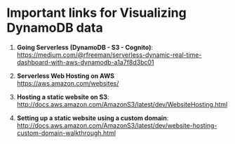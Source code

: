 # Important links for Visualizing DynamoDB data

1.  <b>Going Serverless (DynamoDB - S3 - Cognito)</b>:
<br>https://medium.com/@rfreeman/serverless-dynamic-real-time-dashboard-with-aws-dynamodb-a1a7f8d3bc01

2.  <b>Serverless Web Hosting on AWS</b>
<br>https://aws.amazon.com/websites/

3.  <b>Hosting a static website on S3</b>:
<br>http://docs.aws.amazon.com/AmazonS3/latest/dev/WebsiteHosting.html

4.  <b>Setting up a static website using a custom domain</b>:
<br>http://docs.aws.amazon.com/AmazonS3/latest/dev/website-hosting-custom-domain-walkthrough.html
